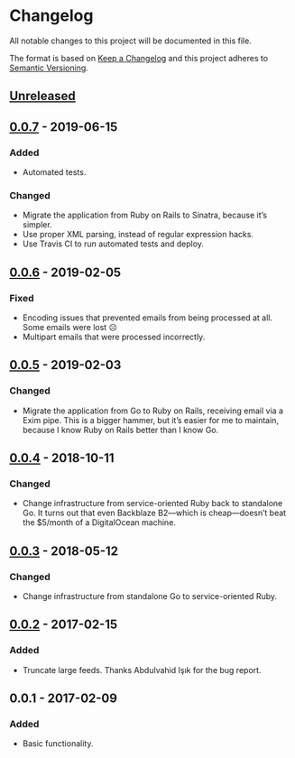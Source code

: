 # Changelog
All notable changes to this project will be documented in this file.

The format is based on [Keep a Changelog](http://keepachangelog.com/en/1.0.0/)
and this project adheres to [Semantic Versioning](http://semver.org/spec/v2.0.0.html).

## [Unreleased]

## [0.0.7] - 2019-06-15
### Added
- Automated tests.

### Changed
- Migrate the application from Ruby on Rails to Sinatra, because it’s simpler.
- Use proper XML parsing, instead of regular expression hacks.
- Use Travis CI to run automated tests and deploy.

## [0.0.6] - 2019-02-05
### Fixed
- Encoding issues that prevented emails from being processed at all. Some emails were lost ☹️
- Multipart emails that were processed incorrectly.

## [0.0.5] - 2019-02-03
### Changed
- Migrate the application from Go to Ruby on Rails, receiving email via a Exim pipe. This is a bigger hammer, but it’s easier for me to maintain, because I know Ruby on Rails better than I know Go.

## [0.0.4] - 2018-10-11
### Changed
- Change infrastructure from service-oriented Ruby back to standalone Go. It turns out that even Backblaze B2—which is cheap—doesn’t beat the $5/month of a DigitalOcean machine.

## [0.0.3] - 2018-05-12
### Changed
- Change infrastructure from standalone Go to service-oriented Ruby.

## [0.0.2] - 2017-02-15
### Added
- Truncate large feeds. Thanks Abdulvahid Işık for the bug report.

## 0.0.1 - 2017-02-09
### Added
- Basic functionality.

[Unreleased]: https://github.com/leafac/kill-the-newsletter/compare/0.0.7...HEAD
[0.0.7]: https://github.com/leafac/kill-the-newsletter/compare/0.0.6...0.0.7
[0.0.6]: https://github.com/leafac/kill-the-newsletter/compare/0.0.5...0.0.6
[0.0.5]: https://github.com/leafac/kill-the-newsletter/compare/0.0.4...0.0.5
[0.0.4]: https://github.com/leafac/kill-the-newsletter/compare/0.0.3...0.0.4
[0.0.3]: https://github.com/leafac/kill-the-newsletter/compare/0.0.2...0.0.3
[0.0.2]: https://github.com/leafac/kill-the-newsletter/compare/0.0.1...0.0.2
